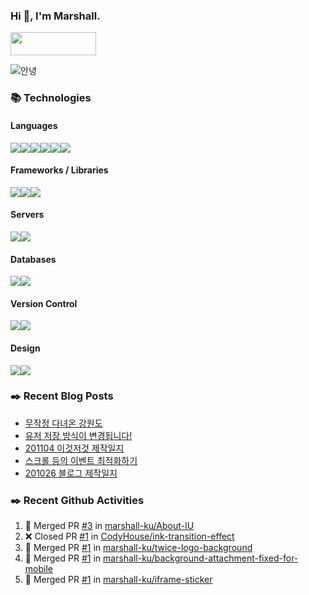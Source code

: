 ### Hi 👋, I'm Marshall.

[<img width="137.36" height="37.1" src="https://marshall-ku.github.io/marshall-ku/assets/images/blog.svg" />][blog]

<img src="https://media1.tenor.com/images/50340633e2c05ad88e5cb4e60533baff/tenor.gif?itemid=8313849" alt="안녕" />

<!--
- 🔭 I’m currently working on ...
- 🌱 I’m currently learning ...
- 👯 I’m looking to collaborate on ...
- 🤔 I’m looking for help with ...
- 💬 Ask me about ...
- 📫 How to reach me: ...
- 😄 Pronouns: ...
- ⚡ Fun fact: ...
-->

### 📚 Technologies

#### Languages

<img src="https://img.shields.io/badge/node.js%20-%2343853D.svg?&style=for-the-badge&logo=node.js&logoColor=white"/><img src="https://img.shields.io/badge/javascript%20-%23323330.svg?&style=for-the-badge&logo=javascript&logoColor=%23F7DF1E"/><img src="https://img.shields.io/badge/typescript%20-%23007ACC.svg?&style=for-the-badge&logo=typescript&logoColor=white"/><img src="https://img.shields.io/badge/html5%20-%23E34F26.svg?&style=for-the-badge&logo=html5&logoColor=white"/><img src="https://img.shields.io/badge/css3%20-%231572B6.svg?&style=for-the-badge&logo=css3&logoColor=white"/><img src="https://img.shields.io/badge/php-%23777BB4.svg?&style=for-the-badge&logo=php&logoColor=white"/>

#### Frameworks / Libraries

<img src="https://img.shields.io/badge/react%20-%2320232a.svg?&style=for-the-badge&logo=react&logoColor=%2361DAFB"/><img src="https://img.shields.io/badge/jquery%20-%230769AD.svg?&style=for-the-badge&logo=jquery&logoColor=white"/><img src="https://img.shields.io/badge/webpack%20-%238DD6F9.svg?&style=for-the-badge&logo=webpack&logoColor=black" />

#### Servers

<img src="https://img.shields.io/badge/nginx%20-%23009639.svg?&style=for-the-badge&logo=nginx&logoColor=white"/><img src="https://img.shields.io/badge/apache%20-%23D42029.svg?&style=for-the-badge&logo=apache&logoColor=white"/>

#### Databases

<img src="https://img.shields.io/badge/mysql-%2300f.svg?&style=for-the-badge&logo=mysql&logoColor=white"/><img src ="https://img.shields.io/badge/MongoDB-%234ea94b.svg?&style=for-the-badge&logo=mongodb&logoColor=white"/>

#### Version Control

<img src="https://img.shields.io/badge/git%20-%23F05033.svg?&style=for-the-badge&logo=git&logoColor=white"/><img src="https://img.shields.io/badge/github%20-%23121011.svg?&style=for-the-badge&logo=github&logoColor=white"/>

#### Design

<img src="https://img.shields.io/badge/adobe%20photoshop%20-%2331A8FF.svg?&style=for-the-badge&logo=adobe%20photoshop&logoColor=white"/><img src="https://img.shields.io/badge/adobe%20illustrator%20-%23FF9A00.svg?&style=for-the-badge&logo=adobe%20illustrator&logoColor=white"/>

### ✒️ Recent Blog Posts

<!-- BLOG-POST-LIST:START -->
- [무작정 다녀온 강원도](https://marshall-ku.com/gallery/%eb%ac%b4%ec%9e%91%ec%a0%95-%eb%8b%a4%eb%85%80%ec%98%a8-%ea%b0%95%ec%9b%90%eb%8f%84)
- [유저 저장 방식이 변경됩니다!](https://marshall-ku.com/notice/%ec%9c%a0%ec%a0%80-%ec%a0%80%ec%9e%a5-%eb%b0%a9%ec%8b%9d%ec%9d%b4-%eb%b3%80%ea%b2%bd%eb%90%a9%eb%8b%88%eb%8b%a4)
- [201104 이것저것 제작일지](https://marshall-ku.com/web/log/201104-%ec%9d%b4%ea%b2%83%ec%a0%80%ea%b2%83-%ec%a0%9c%ec%9e%91%ec%9d%bc%ec%a7%80)
- [스크롤 등의 이벤트 최적화하기](https://marshall-ku.com/web/tips/%ec%8a%a4%ed%81%ac%eb%a1%a4-%eb%93%b1%ec%9d%98-%ec%9d%b4%eb%b2%a4%ed%8a%b8-%ec%b5%9c%ec%a0%81%ed%99%94%ed%95%98%ea%b8%b0)
- [201026 블로그 제작일지](https://marshall-ku.com/web/log/201026-%eb%b8%94%eb%a1%9c%ea%b7%b8-%ec%a0%9c%ec%9e%91%ec%9d%bc%ec%a7%80)
<!-- BLOG-POST-LIST:END -->

### ✒️ Recent Github Activities

<!--START_SECTION:activity-->

1. 🎉 Merged PR [#3](https://github.com/marshall-ku/About-IU/pull/3) in [marshall-ku/About-IU](https://github.com/marshall-ku/About-IU)
2. ❌ Closed PR [#1](https://github.com/CodyHouse/ink-transition-effect/pull/1) in [CodyHouse/ink-transition-effect](https://github.com/CodyHouse/ink-transition-effect)
3. 🎉 Merged PR [#1](https://github.com/marshall-ku/twice-logo-background/pull/1) in [marshall-ku/twice-logo-background](https://github.com/marshall-ku/twice-logo-background)
4. 🎉 Merged PR [#1](https://github.com/marshall-ku/background-attachment-fixed-for-mobile/pull/1) in [marshall-ku/background-attachment-fixed-for-mobile](https://github.com/marshall-ku/background-attachment-fixed-for-mobile)
5. 🎉 Merged PR [#1](https://github.com/marshall-ku/iframe-sticker/pull/1) in [marshall-ku/iframe-sticker](https://github.com/marshall-ku/iframe-sticker)
 <!--END_SECTION:activity-->

[blog]: https://marshall-ku.com
